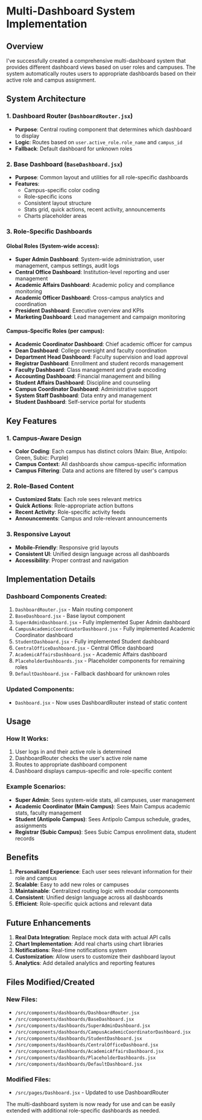 # Multi-Dashboard System Implementation

## Overview

I've successfully created a comprehensive multi-dashboard system that provides different dashboard views based on user roles and campuses. The system automatically routes users to appropriate dashboards based on their active role and campus assignment.

## System Architecture

### 1. Dashboard Router (`DashboardRouter.jsx`)

- **Purpose**: Central routing component that determines which dashboard to display
- **Logic**: Routes based on `user.active_role.role_name` and `campus_id`
- **Fallback**: Default dashboard for unknown roles

### 2. Base Dashboard (`BaseDashboard.jsx`)

- **Purpose**: Common layout and utilities for all role-specific dashboards
- **Features**:
  - Campus-specific color coding
  - Role-specific icons
  - Consistent layout structure
  - Stats grid, quick actions, recent activity, announcements
  - Charts placeholder areas

### 3. Role-Specific Dashboards

#### Global Roles (System-wide access):

- **Super Admin Dashboard**: System-wide administration, user management, campus settings, audit logs
- **Central Office Dashboard**: Institution-level reporting and user management
- **Academic Affairs Dashboard**: Academic policy and compliance monitoring
- **Academic Officer Dashboard**: Cross-campus analytics and coordination
- **President Dashboard**: Executive overview and KPIs
- **Marketing Dashboard**: Lead management and campaign monitoring

#### Campus-Specific Roles (per campus):

- **Academic Coordinator Dashboard**: Chief academic officer for campus
- **Dean Dashboard**: College oversight and faculty coordination
- **Department Head Dashboard**: Faculty supervision and load approval
- **Registrar Dashboard**: Enrollment and student records management
- **Faculty Dashboard**: Class management and grade encoding
- **Accounting Dashboard**: Financial management and billing
- **Student Affairs Dashboard**: Discipline and counseling
- **Campus Coordinator Dashboard**: Administrative support
- **System Staff Dashboard**: Data entry and management
- **Student Dashboard**: Self-service portal for students

## Key Features

### 1. Campus-Aware Design

- **Color Coding**: Each campus has distinct colors (Main: Blue, Antipolo: Green, Subic: Purple)
- **Campus Context**: All dashboards show campus-specific information
- **Campus Filtering**: Data and actions are filtered by user's campus

### 2. Role-Based Content

- **Customized Stats**: Each role sees relevant metrics
- **Quick Actions**: Role-appropriate action buttons
- **Recent Activity**: Role-specific activity feeds
- **Announcements**: Campus and role-relevant announcements

### 3. Responsive Layout

- **Mobile-Friendly**: Responsive grid layouts
- **Consistent UI**: Unified design language across all dashboards
- **Accessibility**: Proper contrast and navigation

## Implementation Details

### Dashboard Components Created:

1. `DashboardRouter.jsx` - Main routing component
2. `BaseDashboard.jsx` - Base layout component
3. `SuperAdminDashboard.jsx` - Fully implemented Super Admin dashboard
4. `CampusAcademicCoordinatorDashboard.jsx` - Fully implemented Academic Coordinator dashboard
5. `StudentDashboard.jsx` - Fully implemented Student dashboard
6. `CentralOfficeDashboard.jsx` - Central Office dashboard
7. `AcademicAffairsDashboard.jsx` - Academic Affairs dashboard
8. `PlaceholderDashboards.jsx` - Placeholder components for remaining roles
9. `DefaultDashboard.jsx` - Fallback dashboard for unknown roles

### Updated Components:

- `Dashboard.jsx` - Now uses DashboardRouter instead of static content

## Usage

### How It Works:

1. User logs in and their active role is determined
2. DashboardRouter checks the user's active role name
3. Routes to appropriate dashboard component
4. Dashboard displays campus-specific and role-specific content

### Example Scenarios:

- **Super Admin**: Sees system-wide stats, all campuses, user management
- **Academic Coordinator (Main Campus)**: Sees Main Campus academic stats, faculty management
- **Student (Antipolo Campus)**: Sees Antipolo Campus schedule, grades, assignments
- **Registrar (Subic Campus)**: Sees Subic Campus enrollment data, student records

## Benefits

1. **Personalized Experience**: Each user sees relevant information for their role and campus
2. **Scalable**: Easy to add new roles or campuses
3. **Maintainable**: Centralized routing logic with modular components
4. **Consistent**: Unified design language across all dashboards
5. **Efficient**: Role-specific quick actions and relevant data

## Future Enhancements

1. **Real Data Integration**: Replace mock data with actual API calls
2. **Chart Implementation**: Add real charts using chart libraries
3. **Notifications**: Real-time notifications system
4. **Customization**: Allow users to customize their dashboard layout
5. **Analytics**: Add detailed analytics and reporting features

## Files Modified/Created

### New Files:

- `/src/components/dashboards/DashboardRouter.jsx`
- `/src/components/dashboards/BaseDashboard.jsx`
- `/src/components/dashboards/SuperAdminDashboard.jsx`
- `/src/components/dashboards/CampusAcademicCoordinatorDashboard.jsx`
- `/src/components/dashboards/StudentDashboard.jsx`
- `/src/components/dashboards/CentralOfficeDashboard.jsx`
- `/src/components/dashboards/AcademicAffairsDashboard.jsx`
- `/src/components/dashboards/PlaceholderDashboards.jsx`
- `/src/components/dashboards/DefaultDashboard.jsx`

### Modified Files:

- `/src/pages/Dashboard.jsx` - Updated to use DashboardRouter

The multi-dashboard system is now ready for use and can be easily extended with additional role-specific dashboards as needed.
